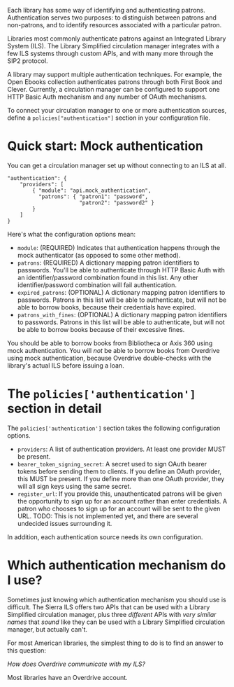 Each library has some way of identifying and authenticating patrons. Authentication serves two purposes: to distinguish between patrons and non-patrons, and to identify resources associated with a particular patron.

Libraries most commonly authenticate patrons against an Integrated Library System (ILS). The Library Simplified circulation manager integrates with a few ILS systems through custom APIs, and with many more through the SIP2 protocol.

A library may support multiple authentication techniques. For example, the Open Ebooks collection authenticates patrons through both First Book and Clever. Currently, a circulation manager can be configured to support one HTTP Basic Auth mechanism and any number of OAuth mechanisms.

To connect your circulation manager to one or more authentication sources, define a `policies["authentication"]` section in your configuration file.

# Quick start: Mock authentication

You can get a circulation manager set up without connecting to an ILS at all.

```
"authentication": {
    "providers": [
        { "module": "api.mock_authentication",
          "patrons": { "patron1": "password",
                       "patron2": "password2" }
        }
    ]
}
```

Here's what the configuration options mean:

* `module`: (REQUIRED) Indicates that authentication happens through the mock authenticator (as opposed to some other method).
* `patrons`: (REQUIRED) A dictionary mapping patron identifiers to passwords. You'll be able to authenticate through HTTP Basic Auth with an identifier/password combination found in this list. Any other identifier/password combination will fail authentication.
* `expired_patrons`: (OPTIONAL) A dictionary mapping patron identifiers to passwords. Patrons in this list will be able to authenticate, but will not be able to borrow books, because their credentials have expired.
* `patrons_with_fines`: (OPTIONAL) A dictionary mapping patron identifiers to passwords. Patrons in this list will be able to authenticate, but will not be able to borrow books because of their excessive fines.

You should be able to borrow books from Bibliotheca or Axis 360 using mock authentication. You will _not_ be able to borrow books from Overdrive using mock authentication, because Overdrive double-checks with the library's actual ILS before issuing a loan. 

# The `policies['authentication']` section in detail

The `policies['authentication']` section takes the following configuration options.

* `providers`: A list of authentication providers. At least one provider MUST be present.
* `bearer_token_signing_secret`: A secret used to sign OAuth bearer tokens before sending them to clients. If you define an OAuth provider, this MUST be present. If you define more than one OAuth provider, they will all sign keys using the same secret.
* `register_url`: If you provide this, unauthenticated patrons will be given the opportunity to sign up for an account rather than enter credentials. A patron who chooses to sign up for an account will be sent to the given URL. TODO: This is not implemented yet, and there are several undecided issues surrounding it.

In addition, each authentication source needs its own configuration.

# Which authentication mechanism do I use?

Sometimes just knowing which authentication mechanism you should use is difficult. The Sierra ILS offers two APIs that can be used with a Library Simplified circulation manager, plus three _different_ APIs with _very similar names_ that _sound_ like they can be used with a Library Simplified circulation manager, but actually can't.

For most American libraries, the simplest thing to do is to find an answer to this question:

_How does Overdrive communicate with my ILS?_

Most libraries have an Overdrive account.

